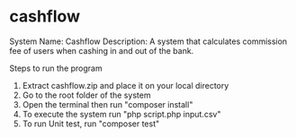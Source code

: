 # cashflow

System Name: Cashflow
Description: A system that calculates commission fee of users when cashing in and out of the bank.

Steps to run the program
1. Extract cashflow.zip and place it on your local directory 
2. Go to the root folder of the system
3. Open the terminal then run "composer install"
4. To execute the system run "php script.php input.csv"
5. To run Unit test, run "composer test"
